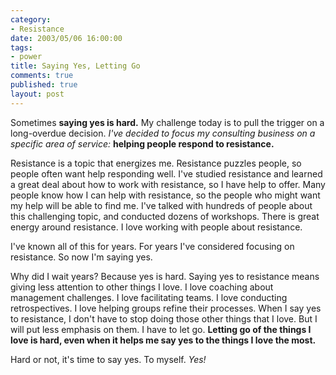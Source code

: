 ```yaml
--- 
category: 
- Resistance
date: 2003/05/06 16:00:00
tags: 
- power
title: Saying Yes, Letting Go
comments: true
published: true
layout: post
---
```


<p> Sometimes <strong>saying yes is hard.</strong>  My challenge today is to pull the trigger on a long-overdue decision.  <em>I've decided to focus my consulting business on a specific area of service:</em>
<strong>helping people respond to resistance.</strong>
</p>
<p> Resistance is a topic that energizes me.  Resistance puzzles people, so people often want help responding well.  I've studied resistance and learned a great deal about how to work with resistance, so I have help to offer.  Many people know how I can help with resistance, so the people who might want my help will be able to find me.  I've talked with hundreds of people about this challenging topic, and conducted dozens of workshops.  There is great energy around resistance.  I love working with people about resistance. </p>
<p> I've known all of this for years.  For years I've considered focusing on resistance.  So now I'm saying yes. </p>
<p> Why did I wait years?  Because yes is hard.  Saying yes to resistance means giving less attention to other things I love.  I love coaching about management challenges.  I love facilitating teams.  I love conducting retrospectives.  I love helping groups refine their processes.  When I say yes to resistance, I don't have to stop doing those other things that I love.  But I will put less emphasis on them.  I have to let go.  <strong>Letting go of the things I love is hard, even when it helps me say yes to the things I love the most.</strong>
</p>
<p> Hard or not, it's time to say yes.  To myself.  <em>Yes!</em>
</p>

